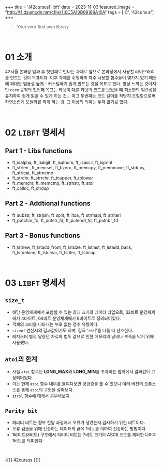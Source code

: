+++
title = '[42cursus] libft'
date = 2023-11-03
featured_image = "http://t1.daumcdn.net/cfile/116C5A10B09188A10A"
tags = ['C', '42cursus']
+++

> Your very first own library

<br>

# 01 소개
42서울 본과정 입과 후 첫번째로 만나는 과제로 앞으로 본과정에서 사용할 라이브러리를 만드는 것이 목표이다.
이후 과제를 수행하며 자주 사용할 함수들이 몇가지 있기 때문에 최대한 범용성 높게 - 커스텀하기 쉽게 만드는 것을 목표로 했다.
항상 느끼는 것이지만 `norm` 규칙의 첫번째 목표는 카뎃이 다른 카뎃의 코드를 보았을 때 최소한의 일관성을 유지하여 쉽게 읽을 수 있게 하는 것... 이고
두번째는 코드 길이를 적당히 조절함으로써 자연스럽게 모듈화를 하게 하는 것. 그 이상의 의미는 두지 않기로 했다.

<br>

# 02 `LIBFT` 명세서
## Part 1 - Libs functions
- ft_isalpha, ft_isdigit, ft_isalnum, ft_isascii, ft_isprint
- ft_strlen , ft_memset, ft_bzero, ft_memcpy, ft_memmove, ft_strlcpy, ft_strlcat, ft_strncmp
- ft_strchr, ft_strrchr, ft_toupper, ft_tolower
- ft_memchr, ft_memcmp, ft_strnstr, ft_atoi
- ft_calloc, ft_strdup

## Part 2 - Addtional functions
- ft_substr, ft_strjoin, ft_split, ft_itoa, ft_strmapi, ft_striteri
- ft_putchar_fd, ft_putstr_fd, ft_putendl_fd, ft_putnbr_fd

## Part 3 - Bonus functions
- ft_lstnew, ft_lstadd_front, ft_lstsize, ft_lstlast, ft_lstadd_back, ft_lstdelone, ft_lstclear, ft_lstiter, ft_lstmap

<br>

# 03 `LIBFT` 명세서
## `size_t`
- 해당 운영체제에서 포함할 수 있는 최대 크기의 데이터 타입으로, 32비트 운영체제에서 4바이트, 64비트 운영체제에서 8바이트로 정의되어있다.
- 객체의 크리를 나타내는 부호 없는 정수 유형이다.
- `sizeof` 연산자의 결과값이기도 하며, 결국 '크기'를 다룰 때 선호한다.
- 레지스터 별로 달랐던 자료의 범위 값으로 인한 메모리의 낭비나 부족을 막기 위해 사용했다.

## `atoi`의 한계
- 사실 `atoi` 함수는 **LONG_MAX**와 **LONG_MIN**을 초과하는 범위에서 결과값이 고정되어있다.
- 이는 현재 `atoi` 함수 내부를 들여다보면 궁금증을 풀 수 있으니 여러 버전의 오픈소스를 통해 `atoi`의 구현을 살펴보자.
- `strol` 함수에 대해서 공부해보자.

## `Parity bit`
- 패리티 비트는 정보 전달 과정에서 오류가 생겼는지 검사하기 위한 비트이다.
- 오류 검출을 위해 전송하는 데이터의 끝에 1비트를 더하여 전송하는 방법이다.
- 1바이트(8비트) 구조에서 피리티 비트는 7비트 크기의 ASCII 코드를 제외한 나머지 1비트를 의미한다.

<br>

{{<alert>}}
<a href="https://elecbrandy.github.io/tags/42cursus"> 42cursus </a>
{{</alert>}}
<br>
